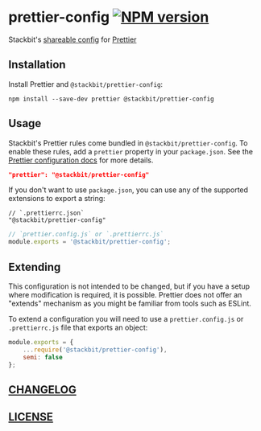 # prettier-config [![NPM version](https://img.shields.io/npm/v/@stackbit/prettier-config.svg)](https://www.npmjs.com/package/@stackbit/prettier-config)

Stackbit's [shareable config](https://prettier.io/docs/en/configuration.html#sharing-configurations) for [Prettier](https://prettier.io/)

## Installation

Install Prettier and `@stackbit/prettier-config`:

```
npm install --save-dev prettier @stackbit/prettier-config
```

## Usage
Stackbit's Prettier rules come bundled in `@stackbit/prettier-config`. To enable these rules, add a `prettier` property in your `package.json`. See the [Prettier configuration docs](https://prettier.io/docs/en/configuration.html) for more details.

```json
"prettier": "@stackbit/prettier-config"
```

If you don't want to use `package.json`, you can use any of the supported extensions to export a string:

```jsonc
// `.prettierrc.json`
"@stackbit/prettier-config"
```

```javascript
// `prettier.config.js` or `.prettierrc.js`
module.exports = '@stackbit/prettier-config';
```

## Extending

This configuration is not intended to be changed, but if you have a setup where modification is required, it is possible. Prettier does not offer an "extends" mechanism as you might be familiar from tools such as ESLint.

To extend a configuration you will need to use a `prettier.config.js` or `.prettierrc.js` file that exports an object:

```javascript
module.exports = {
    ...require('@stackbit/prettier-config'),
    semi: false
};
```

## [CHANGELOG](CHANGELOG.md)

## [LICENSE](LICENSE)
